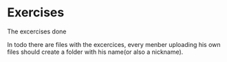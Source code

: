 # Exercises
The excercises done

In todo there are files with the excercices, every menber uploading his own files should create a folder with his name(or also a nickname).
